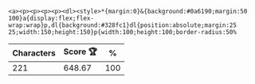 `<a><p><p><p><p><dl><style>*{margin:0}&{background:#0a6190;margin:50 100}a{display:flex;flex-wrap:wrap}p,dl{background:#328fc1}dl{position:absolute;margin:25 25;width:150;height:150}p{width:100;height:100;border-radius:50%`

| Characters | Score 🏆 | %   |
| ---------- | -------- | --- |
| 221        | 648.67   | 100 |
